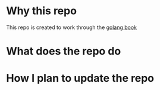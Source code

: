 # Why this repo
This repo is created to work through the [golang book](http://www.gopl.io/)


# What does the repo do

# How I plan to update the repo
